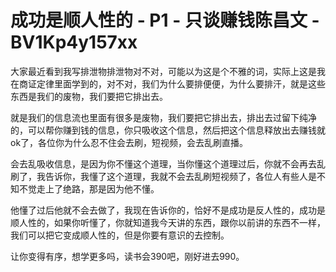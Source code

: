 # 成功是顺人性的 - P1 - 只谈赚钱陈昌文 - BV1Kp4y157xx

大家最近看到我写排泄物排泄物对不对，可能以为这是个不雅的词，实际上这是我在商证定律里面学到的，对不对，我们为什么要排便便，为什么要排汗，就是这些东西是我们的废物，我们要把它排出去。

就是我们的信息流也里面有很多是废物，我们要把它排出去，排出去过留下纯净的，可以帮你赚到钱的信息，你只吸收这个信息，然后把这个信息释放出去赚钱就ok了，各位你为什么忍不住会去刷，短视频，会去乱刷直播。

会去乱吸收信息，是因为你不懂这个道理，当你懂这个道理过后，你就不会再去乱刷了，我告诉你，我懂了这个道理，我就不会去乱刷短视频了，各位人有些人是不知不觉走上了绝路，那是因为他不懂。

他懂了过后他就不会去做了，我现在告诉你的，恰好不是成功是反人性的，成功是顺人性的，如果你听懂了，你就知道我今天讲的东西，跟你以前讲的东西不一样，我们可以把它变成顺人性的，但是你要有意识的去控制。

让你变得有序，想学更多吗，读书会390吧，刚好进去990。